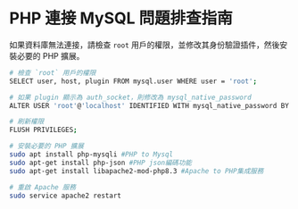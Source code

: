 # PHP 連接 MySQL 問題排查指南

如果資料庫無法連接，請檢查 `root` 用戶的權限，並修改其身份驗證插件，然後安裝必要的 PHP 擴展。

```bash
# 檢查 `root` 用戶的權限
SELECT user, host, plugin FROM mysql.user WHERE user = 'root';

# 如果 plugin 顯示為 auth_socket，則修改為 mysql_native_password
ALTER USER 'root'@'localhost' IDENTIFIED WITH mysql_native_password BY '新密碼';

# 刷新權限
FLUSH PRIVILEGES;

# 安裝必要的 PHP 擴展
sudo apt install php-mysqli #PHP to Mysql
sudo apt-get install php-json #PHP json編碼功能
sudo apt-get install libapache2-mod-php8.3 #Apache to PHP集成服務

# 重啟 Apache 服務
sudo service apache2 restart
```
